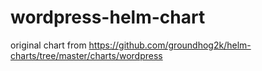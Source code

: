 # wordpress-helm-chart

original chart from https://github.com/groundhog2k/helm-charts/tree/master/charts/wordpress
